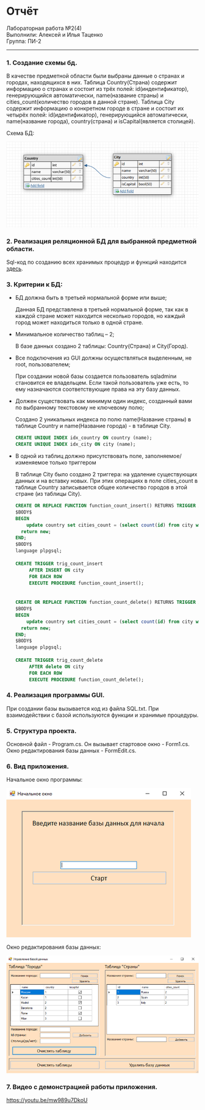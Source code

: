 # Отчёт 

Лабораторная работа №2(4)  
Выполнили: Алексей и Илья Таценко    
Группа: ПИ-2   

---

### 1. Создание схемы бд.

В качестве предметной области были выбраны данные о странах и городах, находящихся в них. Таблица Country(Страна) содержит информацию о странах и состоит из трёх полей: id(индентификатор), генерирующийся автоматически, name(название страны) и cities_count(количество городов в данной стране). Таблица City содержит информацию о конкретном городе в стране и состоит их четырёх полей: id(идентификатор), генерирующийся автоматически, name(название города), country(страна) и isCapital(является столицей).

Схема БД: 

![](Schema.PNG)

### 2. Реализация реляционной БД для выбранной предметной области.

Sql-код по созданию всех хранимых процедур и функций находится [здесь](https://github.com/Ilya-Tatsenko/GUI/tree/master/GUI/bin/Debug/SQL.txt).

### 3. Критерии к БД:
  
- БД должна быть в третьей нормальной форме или выше;

  Данная БД представлена в третьей нормальной форме, так как в каждой стране может находится несколько городов, но каждый город может находиться только в одной стране. 

- Минимальное количество таблиц – 2;

  В базе данных создано 2 таблицы: Country(Страна) и City(Город).

- Все подключения из GUI должны осуществляться выделенным, не root, пользователем;

  При создании новой базы создается пользователь sqladminи становится ее владельцем. Если такой пользователь уже есть, то ему назначаются соответствующие права на эту базу данных.

- Должен существовать как минимум один индекс, созданный вами по выбранному текстовому не ключевому полю;

  Создано 2 уникальных индекса по полю name(Название страны) в таблице Country и name(Название города) - в таблице City.

  ```sql
  CREATE UNIQUE INDEX idx_country ON country (name);
  CREATE UNIQUE INDEX idx_city ON city (name);
  ```

- В одной из таблиц должно присутствовать поле, заполняемое/изменяемое только триггером

  В таблице City было создано 2 триггера: на удаление существующих данных и на вставку новых. При этих операциях в поле cities_count в таблице Country записывается общее количество городов в этой стране (из таблицы City). 
  
  ```sql
  CREATE OR REPLACE FUNCTION function_count_insert() RETURNS TRIGGER AS
  $BODY$
  BEGIN
      update country set cities_count = (select count(id) from city where country = new.country) where id = new.country;
    return new;
  END;
  $BODY$
  language plpgsql;

  CREATE TRIGGER trig_count_insert
       AFTER INSERT ON city
       FOR EACH ROW
       EXECUTE PROCEDURE function_count_insert();


  CREATE OR REPLACE FUNCTION function_count_delete() RETURNS TRIGGER AS
  $BODY$
  BEGIN
      update country set cities_count = (select count(id) from city where country = old.country) where id = old.country;
    return new;
  END;
  $BODY$
  language plpgsql;

  CREATE TRIGGER trig_count_delete
       AFTER delete ON city
       FOR EACH ROW
       EXECUTE PROCEDURE function_count_delete();
  ```

### 4. Реализация программы GUI.

При создании базы вызывается код из файла SQL.txt. При взаимодействии с базой используются функции и хранимые процедуры.
 
 ### 5. Структура проекта.
 
 Основной файл - Program.cs. Он вызывает стартовое окно - Form1.cs. Окно редактирования базы данных - FormEdit.cs.
 
 ### 6. Вид приложения.
 
Начальное окно программы:

![](Window1.PNG)

Окно редактирования базы данных:

![](Window2.PNG)

### 7. Видео с демонстрацией работы приложения.

https://youtu.be/mw989u7DkoU
